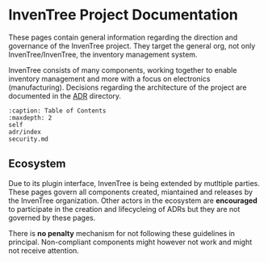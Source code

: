 
# InvenTree Project Documentation

These pages contain general information regarding the direction and governance of the InvenTree project. They target the general org, not only InvenTree/InvenTree, the inventory management system.

InvenTree consists of many components, working together to enable inventory management and more with a focus on electronics (manufacturing). Decisions regarding the architecture of the project are documented in the [ADR](adr/index.md) directory.

```{toctree}
:caption: Table of Contents
:maxdepth: 2
self
adr/index
security.md
```

## Ecosystem

Due to its plugin interface, InvenTree is being extended by mutltiple parties.
These pages govern all components created, miantained and releases by the InvenTree organization. Other actors in the ecosystem are **encouraged** to participate in the creation and lifecycleing of ADRs but they are not governed by these pages.

There is **no penalty** mechanism for not following these guidelines in principal. Non-compliant components might however not work and might not receive attention.

